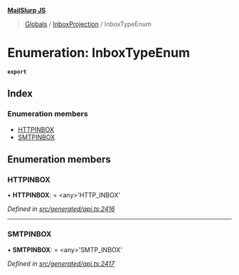 **[MailSlurp JS](../README.md)**

> [Globals](../README.md) / [InboxProjection](../modules/inboxprojection.md) / InboxTypeEnum

# Enumeration: InboxTypeEnum

**`export`** 

## Index

### Enumeration members

* [HTTPINBOX](inboxprojection.inboxtypeenum.md#httpinbox)
* [SMTPINBOX](inboxprojection.inboxtypeenum.md#smtpinbox)

## Enumeration members

### HTTPINBOX

•  **HTTPINBOX**:  = \<any>'HTTP\_INBOX'

*Defined in [src/generated/api.ts:2416](https://github.com/mailslurp/mailslurp-client/blob/aa918cc/src/generated/api.ts#L2416)*

___

### SMTPINBOX

•  **SMTPINBOX**:  = \<any>'SMTP\_INBOX'

*Defined in [src/generated/api.ts:2417](https://github.com/mailslurp/mailslurp-client/blob/aa918cc/src/generated/api.ts#L2417)*
